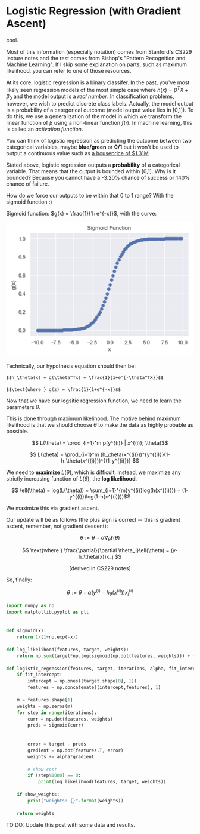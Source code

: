 # Logistic Regression (with Gradient Ascent)

cool.

Most of this information (especially notation) comes from Stanford's CS229 lecture notes and the rest comes from Bishop's "Pattern Recognition and Machine Learning". If I skip some explanation on parts, such as maximum likelihood, you can refer to one of those resources.

At its core, logistic regression is a binary classifer. In the past, you've most likely seen regression models of the most simple case where $h(x) = \beta^TX + \beta_0$ and the model output is a *real number*. In classification problems, however, we wish to predict discrete class labels. Actually, the model output is a probability of a categorical outcome (model output value lies in [0,1]). To do this, we use a generalization of the model in which we transform the linear function of $\beta$ using a non-linear function $f(\cdot)$. In machine learning, this is called an *activation function*. 

You can think of logistic regression as predicting the outcome between two categorical variables, maybe **blue/green** or **0/1** but it won't be used to output a continuous value such as [a houseprice of $1.31M](https://sf.curbed.com/2018/9/28/17915044/home-sales-corelogic-august-2018-sf-prices-affordability)

Stated above, logistic regression outputs a **probability** of a categorical variable. That means that the output is bounded within [0,1]. Why is it bounded? Because you cannot have a -3.20% chance of success or 140% chance of failure.

How do we force our outputs to be within that 0 to 1 range? With the sigmoid function :)

Sigmoid function: $g(x) = \frac{1}{1+e^{-x}}$, with the curve:

![../assets/images/sigmoid.png](../assets/images/sigmoid.png)

Technically, our hypothesis equation should then be:

    $$h_\theta(x) = g(\theta^Tx) = \frac{1}{1+e^{-\theta^TX}}$$
    
    $$\text{where } g(z) = \frac{1}{1+e^{-x}}$$  
    
Now that we have our logsitic regression function, we need to learn the parameters $\theta$.

This is done through maximum likelihood. The motive behind maximum likelihood is that we should choose $\theta$ to make the data as highly probable as possible. 

$$ L(\theta) = \prod_{i=1}^m p(y^{(i)} | x^{(i)}; \theta)$$

$$ L(\theta) = \prod_{i=1}^m (h_\theta(x^{(i)}))^{y^{(i)}}(1-h_\theta(x^{(i)}))^{(1-y^{(i)})} $$

We need to **maximize** $L(\theta)$, which is difficult. Instead, we maximize any strictly increasing function of $L(\theta)$, the **log likelihood**.

$$ \ell(\theta) = log(L(\theta)) = \sum_{i=1}^{m}y^{(i)}log(h(x^{(i)})) + (1-y^{(i)})log(1-h(x^{(i)}))$$

We maximize this via gradient ascent.

Our update will be as follows (the plus sign is correct -- this is gradient ascent, remember, not gradient descent):

$$ \theta := \theta + \alpha \nabla_\theta \ell(\theta) $$

$$ \text{where } \frac{\partial}{\partial \theta_j}\ell(\theta) = (y-h_\theta(x))x_j $$ 

$$ \text{[derived in CS229 notes]} $$

So, finally:

$$ \theta := \theta + \alpha(y^{(i)}-h_\theta(x^{(i)}))x_j^{(i)}$$

```python
import numpy as np
import matplotlib.pyplot as plt


def sigmoid(x):
    return 1/(1+np.exp(-x))

def log_likelihood(features, target, weights):
    return np.sum(target*np.log(sigmoid(np.dot(features, weights))) + (1-target)*np.log(1-sigmoid(np.dot(features,weights))))

def logistic_regression(features, target, iterations, alpha, fit_intercept=True, show_weights=True):
    if fit_intercept:
        intercept = np.ones((target.shape[0], 1))
        features = np.concatenate((intercept,features), 1)
        
    m = features.shape[1]
    weights = np.zeros(m)
    for step in range(iterations):
        curr = np.dot(features, weights)
        preds = sigmoid(curr)
        
        
        error = target - preds
        gradient = np.dot(features.T, error)
        weights += alpha*gradient
        
        # show cost 
        if (step%1000) == 0:
            print(log_likelihood(features, target, weights))
            
    if show_weights:
        print("weights: {}".format(weights))
        
    return weights
```

TO DO: Update this post with some data and results.